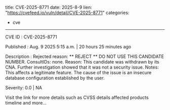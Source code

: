  
title: CVE-2025-8771
date: 2025-8-9
lien: "https://cvefeed.io/vuln/detail/CVE-2025-8771"
categories:
  - cve
---

CVE ID : CVE-2025-8771

Published :  Aug. 9
2025
5:15 a.m. | 20 hours
25 minutes ago

Description : Rejected reason: ** REJECT ** DO NOT USE THIS CANDIDATE NUMBER. ConsultIDs: none. Reason: This candidate was withdrawn by its CNA. Further investigation showed that it was not a security issue. Notes: This affects a legitimate feature. The cause of the issue is an insecure database configuration established by the user.

Severity: 0.0 | NA

Visit the link for more details
such as CVSS details
affected products
timeline
and more...
